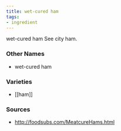 ```yaml
---
title: wet-cured ham
tags:
- ingredient
---
```

wet-cured ham See city ham.

### Other Names

* wet-cured ham

### Varieties

* [[ham]]

### Sources
* http://foodsubs.com/MeatcureHams.html
